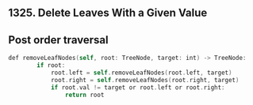 ## 1325. Delete Leaves With a Given Value
## Post order traversal
```swift
def removeLeafNodes(self, root: TreeNode, target: int) -> TreeNode:
        if root:
            root.left = self.removeLeafNodes(root.left, target)
            root.right = self.removeLeafNodes(root.right, target)
            if root.val != target or root.left or root.right:
                return root
```
